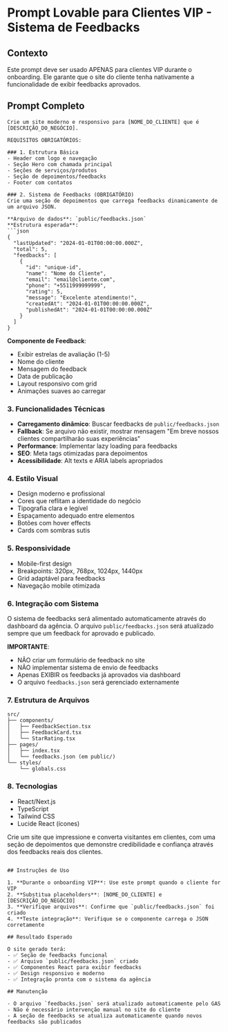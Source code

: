 # Prompt Lovable para Clientes VIP - Sistema de Feedbacks

## Contexto
Este prompt deve ser usado APENAS para clientes VIP durante o onboarding. Ele garante que o site do cliente tenha nativamente a funcionalidade de exibir feedbacks aprovados.

## Prompt Completo

```
Crie um site moderno e responsivo para [NOME_DO_CLIENTE] que é [DESCRIÇÃO_DO_NEGÓCIO]. 

REQUISITOS OBRIGATÓRIOS:

### 1. Estrutura Básica
- Header com logo e navegação
- Seção Hero com chamada principal
- Seções de serviços/produtos
- Seção de depoimentos/feedbacks
- Footer com contatos

### 2. Sistema de Feedbacks (OBRIGATÓRIO)
Crie uma seção de depoimentos que carrega feedbacks dinamicamente de um arquivo JSON.

**Arquivo de dados**: `public/feedbacks.json`
**Estrutura esperada**:
```json
{
  "lastUpdated": "2024-01-01T00:00:00.000Z",
  "total": 5,
  "feedbacks": [
    {
      "id": "unique-id",
      "name": "Nome do Cliente",
      "email": "email@cliente.com",
      "phone": "+5511999999999",
      "rating": 5,
      "message": "Excelente atendimento!",
      "createdAt": "2024-01-01T00:00:00.000Z",
      "publishedAt": "2024-01-01T00:00:00.000Z"
    }
  ]
}
```

**Componente de Feedback**:
- Exibir estrelas de avaliação (1-5)
- Nome do cliente
- Mensagem do feedback
- Data de publicação
- Layout responsivo com grid
- Animações suaves ao carregar

### 3. Funcionalidades Técnicas
- **Carregamento dinâmico**: Buscar feedbacks de `public/feedbacks.json`
- **Fallback**: Se arquivo não existir, mostrar mensagem "Em breve nossos clientes compartilharão suas experiências"
- **Performance**: Implementar lazy loading para feedbacks
- **SEO**: Meta tags otimizadas para depoimentos
- **Acessibilidade**: Alt texts e ARIA labels apropriados

### 4. Estilo Visual
- Design moderno e profissional
- Cores que reflitam a identidade do negócio
- Tipografia clara e legível
- Espaçamento adequado entre elementos
- Botões com hover effects
- Cards com sombras sutis

### 5. Responsividade
- Mobile-first design
- Breakpoints: 320px, 768px, 1024px, 1440px
- Grid adaptável para feedbacks
- Navegação mobile otimizada

### 6. Integração com Sistema
O sistema de feedbacks será alimentado automaticamente através do dashboard da agência. O arquivo `public/feedbacks.json` será atualizado sempre que um feedback for aprovado e publicado.

**IMPORTANTE**: 
- NÃO criar um formulário de feedback no site
- NÃO implementar sistema de envio de feedbacks
- Apenas EXIBIR os feedbacks já aprovados via dashboard
- O arquivo `feedbacks.json` será gerenciado externamente

### 7. Estrutura de Arquivos
```
src/
├── components/
│   ├── FeedbackSection.tsx
│   ├── FeedbackCard.tsx
│   └── StarRating.tsx
├── pages/
│   ├── index.tsx
│   └── feedbacks.json (em public/)
└── styles/
    └── globals.css
```

### 8. Tecnologias
- React/Next.js
- TypeScript
- Tailwind CSS
- Lucide React (ícones)

Crie um site que impressione e converta visitantes em clientes, com uma seção de depoimentos que demonstre credibilidade e confiança através dos feedbacks reais dos clientes.
```

## Instruções de Uso

1. **Durante o onboarding VIP**: Use este prompt quando o cliente for VIP
2. **Substitua placeholders**: [NOME_DO_CLIENTE] e [DESCRIÇÃO_DO_NEGÓCIO]
3. **Verifique arquivos**: Confirme que `public/feedbacks.json` foi criado
4. **Teste integração**: Verifique se o componente carrega o JSON corretamente

## Resultado Esperado

O site gerado terá:
- ✅ Seção de feedbacks funcional
- ✅ Arquivo `public/feedbacks.json` criado
- ✅ Componentes React para exibir feedbacks
- ✅ Design responsivo e moderno
- ✅ Integração pronta com o sistema da agência

## Manutenção

- O arquivo `feedbacks.json` será atualizado automaticamente pelo GAS
- Não é necessário intervenção manual no site do cliente
- A seção de feedbacks se atualiza automaticamente quando novos feedbacks são publicados

